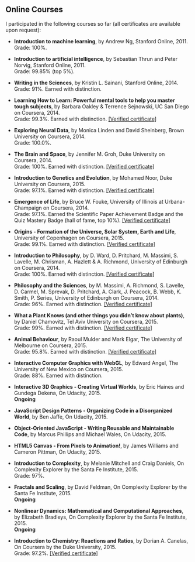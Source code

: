 ## Online Courses

I participated in the following courses so far (all certificates are available upon request):

- **Introduction to machine learning**, by Andrew Ng, Stanford Online, 2011.\
Grade: 100%.

- **Introduction to artificial intelligence**, by Sebastian Thrun and Peter Norvig, Stanford Online, 2011.\
Grade: 99.85% (top 5%).

- **Writing in the Sciences**, by Kristin L. Sainani, Stanford Online, 2014.\
Grade: 91%. Earned with distinction.

- **Learning How to Learn: Powerful mental tools to help you master tough subjects**, by Barbara Oakley & Terrence Sejnowski, UC San Diego on Coursera, 2014.\
Grade: 99.3%. Earned with distinction. [[Verified certificate]](https://www.coursera.org/verify/3ZQWSPKUA9)

- **Exploring Neural Data**, by Monica Linden and David Sheinberg, Brown University on Coursera, 2014.\
Grade: 100.0%.

- **The Brain and Space**, by Jennifer M. Groh, Duke University on Coursera, 2014.\
Grade: 100%. Earned with distinction. [[Verified certificate]](https://www.coursera.org/verify/T3NLVM8ZCD)

- **Introduction to Genetics and Evolution**, by Mohamed Noor, Duke University on Coursera, 2015.\
Grade: 97.1%. Earned with distinction.  [[Verified certificate]](http://coursera.org/verify/YRFGYKZVL4)

- **Emergence of Life**, by Bruce W. Fouke, University of Illinois at Urbana-Champaign on Coursera, 2014.\
Grade: 97.1%. Earned the Scientific Paper Achievement Badge and the Quiz Mastery Badge (hall of fame, top 10%). [[Verified certificate]](https://www.coursera.org/verify/NNVG8C3KA9)

- **Origins - Formation of the Universe, Solar System, Earth and Life**, University of Copenhagen on Coursera, 2015.\
Grade: 99.1%. Earned with distinction. [[Verified certificate]](https://www.coursera.org/verify/2W754VS6JT)

- **Introduction to Philosophy**, by D. Ward,  D. Pritchard, M. Massimi, S. Lavelle, M. Chrisman, A. Hazlett & A. Richmond, University of Edinburgh on Coursera, 2014.\
Grade: 100%. Earned with distinction. [[Verified certificate]](https://www.coursera.org/verify/243669457J)

- **Philosophy and the Sciences**, by M. Massimi, A. Richmond, S. Lavelle, D. Carmel, M. Sprevak, D. Pritchard, A. Clark, J. Peacock, B. Webb, K. Smith, P. Series, University of Edinburgh on Coursera, 2014.\
Grade: 96%. Earned with distinction. [[Verified certificate]](https://www.coursera.org/verify/RA3HAFQ583)

- **What a Plant Knows (and other things you didn’t know about plants)**, by Daniel Chamovitz, Tel Aviv University on Coursera, 2015.\
Grade: 99%. Earned with distinction. [[Verified certificate]](https://www.coursera.org/verify/JAETMUV5MH)

- **Animal Behaviour**, by Raoul Mulder and Mark Elgar, The University of Melbourne on Coursera, 2015.\
Grade: 95.8%. Earned with distinction. [[Verified certificate]](https://www.coursera.org/verify/SKGM2TQZVH)

- **Interactive Computer Graphics with WebGL**, by Edward Angel, The University of New Mexico on Coursera, 2015.\
Grade: 88%. Earned with distinction.

- **Interactive 3D Graphics - Creating Virtual Worlds**, by Eric Haines and Gundega Dekena, On Udacity, 2015.\
**Ongoing**

- **JavaScript Design Patterns - Organizing Code in a Disorganized World**, by Ben Jaffe, On Udacity, 2015.

- **Object-Oriented JavaScript - Writing Reusable and Maintainable Code**, by Marcus Phillips and Michael Wales, On Udacity, 2015.

- **HTML5 Canvas - From Pixels to Animation!**, by James Williams and Cameron Pittman, On Udacity, 2015.

- **Introduction to Complexity**, by Melanie Mitchell and Craig Daniels, On Complexity Explorer by the Santa Fe Institute, 2015.\
Grade: 97%.

- **Fractals and Scaling**, by David Feldman, On Complexity Explorer by the Santa Fe Institute, 2015.\
**Ongoing**

- **Nonlinear Dynamics: Mathematical and Computational Approaches**, by Elizabeth Bradleys, On Complexity Explorer by the Santa Fe Institute, 2015.\
**Ongoing**

- **Introduction to Chemistry: Reactions and Ratios**, by Dorian A. Canelas, On Coursera by the Duke University, 2015.\
Grade: 97.2%. [[Verified certificate]](https://www.coursera.org/verify/JR2TNFTRUJ)
